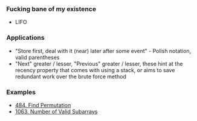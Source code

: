 ### Fucking bane of my existence
- LIFO

### Applications
- "Store first, deal with it (near) later after some event" - Polish notation, valid parentheses
- "Next" greater / lesser, "Previous" greater / lesser, these hint at the recency property that comes with using a stack, or aims to save redundant work over the brute force method

### Examples
- [484. Find Permutation](https://leetcode.com/problems/find-permutation/description/?envType=study-plan-v2&envId=premium-algo-100)
- [1063. Number of Valid Subarrays](https://leetcode.com/problems/number-of-valid-subarrays/description/)